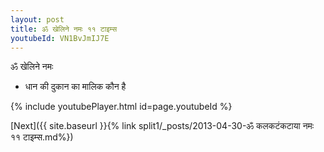 ```yaml
---
layout: post
title: ॐ खेलिने नमः ११ टाइम्स
youtubeId: VN1BvJmIJ7E
---
```

 
 
 ॐ खेलिने नमः  
 
 -  धान की दुकान का मालिक कौन है 
 
  
 
  
 
 
 
 
 
 


{% include youtubePlayer.html id=page.youtubeId %}
 
[Next]({{ site.baseurl }}{% link  split1/_posts/2013-04-30-ॐ कलकटंकटाया नमः ११ टाइम्स.md%})
 
